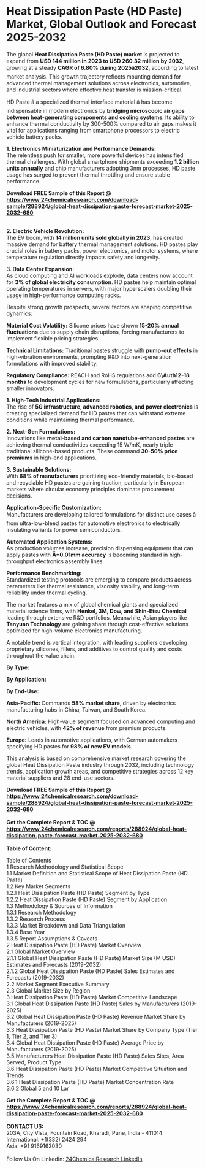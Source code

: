 <h1>Heat Dissipation Paste (HD Paste) Market, Global Outlook and Forecast 2025-2032</h1><p>The global <strong>Heat Dissipation Paste (HD Paste) market</strong> is projected to expand from <strong>USD 144 million in 2023 to USD 260.32 million by 2032</strong>, growing at a steady <strong>CAGR of 6.80% during 2025â2032</strong>, according to latest market analysis. This growth trajectory reflects mounting demand for advanced thermal management solutions across electronics, automotive, and industrial sectors where effective heat transfer is mission-critical.</p><p>HD Paste â a specialized thermal interface material â has become indispensable in modern electronics by <strong>bridging microscopic air gaps between heat-generating components and cooling systems</strong>. Its ability to enhance thermal conductivity by 300-500% compared to air gaps makes it vital for applications ranging from smartphone processors to electric vehicle battery packs.</p><p><strong>1. Electronics Miniaturization and Performance Demands:</strong><br>
The relentless push for smaller, more powerful devices has intensified thermal challenges. With global smartphone shipments exceeding <strong>1.2 billion units annually</strong> and chip manufacturers adopting 3nm processes, HD paste usage has surged to prevent thermal throttling and ensure stable performance.</p><div><b>Download FREE Sample of this Report @ 
            <a href="https://www.24chemicalresearch.com/download-sample/288924/global-heat-dissipation-paste-forecast-market-2025-2032-680">
            https://www.24chemicalresearch.com/download-sample/288924/global-heat-dissipation-paste-forecast-market-2025-2032-680</a></b></div><br><p><strong>2. Electric Vehicle Revolution:</strong><br>
The EV boom, with <strong>14 million units sold globally in 2023</strong>, has created massive demand for battery thermal management solutions. HD pastes play crucial roles in battery packs, power electronics, and motor systems, where temperature regulation directly impacts safety and longevity.</p><p><strong>3. Data Center Expansion:</strong><br>
As cloud computing and AI workloads explode, data centers now account for <strong>3% of global electricity consumption</strong>. HD pastes help maintain optimal operating temperatures in servers, with major hyperscalers doubling their usage in high-performance computing racks.</p><p>Despite strong growth prospects, several factors are shaping competitive dynamics:</p><p><strong>Material Cost Volatility:</strong> Silicone prices have shown <strong>15-20% annual fluctuations</strong> due to supply chain disruptions, forcing manufacturers to implement flexible pricing strategies.</p><p><strong>Technical Limitations:</strong> Traditional pastes struggle with <strong>pump-out effects</strong> in high-vibration environments, prompting R&amp;D into next-generation formulations with improved stability.</p><p><strong>Regulatory Compliance:</strong> REACH and RoHS regulations add <strong>6\Auth12-18 months</strong> to development cycles for new formulations, particularly affecting smaller innovators.</p><p><strong>1. High-Tech Industrial Applications:</strong><br>
The rise of <strong>5G infrastructure, advanced robotics, and power electronics</strong> is creating specialized demand for HD pastes that can withstand extreme conditions while maintaining thermal performance.</p><p><strong>2. Next-Gen Formulations:</strong><br>
Innovations like <strong>metal-based and carbon nanotube-enhanced pastes</strong> are achieving thermal conductivities exceeding 15 W/mK, nearly triple traditional silicone-based products. These command <strong>30-50% price premiums</strong> in high-end applications.</p><p><strong>3. Sustainable Solutions:</strong><br>
With <strong>68% of manufacturers</strong> prioritizing eco-friendly materials, bio-based and recyclable HD pastes are gaining traction, particularly in European markets where circular economy principles dominate procurement decisions.</p><p><strong>Application-Specific Customization:</strong><br>
    Manufacturers are developing tailored formulations for distinct use cases â from ultra-low-bleed pastes for automotive electronics to electrically insulating variants for power semiconductors.</p><p><strong>Automated Application Systems:</strong><br>
    As production volumes increase, precision dispensing equipment that can apply pastes with <strong>Â±0.01mm accuracy</strong> is becoming standard in high-throughput electronics assembly lines.</p><p><strong>Performance Benchmarking:</strong><br>
    Standardized testing protocols are emerging to compare products across parameters like thermal resistance, viscosity stability, and long-term reliability under thermal cycling.</p><p>The market features a mix of global chemical giants and specialized material science firms, with <strong>Henkel, 3M, Dow, and Shin-Etsu Chemical</strong> leading through extensive R&amp;D portfolios. Meanwhile, Asian players like <strong>Tanyuan Technology</strong> are gaining share through cost-effective solutions optimized for high-volume electronics manufacturing.</p><p>A notable trend is vertical integration, with leading suppliers developing proprietary silicones, fillers, and additives to control quality and costs throughout the value chain.</p><p><strong>By Type:</strong></p><p><strong>By Application:</strong></p><p><strong>By End-Use:</strong></p><p><strong>Asia-Pacific:</strong> Commands <strong>58% market share</strong>, driven by electronics manufacturing hubs in China, Taiwan, and South Korea.</p><p><strong>North America:</strong> High-value segment focused on advanced computing and electric vehicles, with <strong>42% of revenue</strong> from premium products.</p><p><strong>Europe:</strong> Leads in automotive applications, with German automakers specifying HD pastes for <strong>98% of new EV models</strong>.</p><p>This analysis is based on comprehensive market research covering the global Heat Dissipation Paste industry through 2032, including technology trends, application growth areas, and competitive strategies across 12 key material suppliers and 28 end-use sectors.</p><div><b>Download FREE Sample of this Report @ 
            <a href="https://www.24chemicalresearch.com/download-sample/288924/global-heat-dissipation-paste-forecast-market-2025-2032-680">
            https://www.24chemicalresearch.com/download-sample/288924/global-heat-dissipation-paste-forecast-market-2025-2032-680</a></b></div><br><div><b>Get the Complete Report & TOC @ 
            <a href="https://www.24chemicalresearch.com/reports/288924/global-heat-dissipation-paste-forecast-market-2025-2032-680">
            https://www.24chemicalresearch.com/reports/288924/global-heat-dissipation-paste-forecast-market-2025-2032-680</a></b></div><br>
            <b>Table of Content:</b><p>Table of Contents<br />
1 Research Methodology and Statistical Scope<br />
1.1 Market Definition and Statistical Scope of Heat Dissipation Paste (HD Paste)<br />
1.2 Key Market Segments<br />
1.2.1 Heat Dissipation Paste (HD Paste) Segment by Type<br />
1.2.2 Heat Dissipation Paste (HD Paste) Segment by Application<br />
1.3 Methodology & Sources of Information<br />
1.3.1 Research Methodology<br />
1.3.2 Research Process<br />
1.3.3 Market Breakdown and Data Triangulation<br />
1.3.4 Base Year<br />
1.3.5 Report Assumptions & Caveats<br />
2 Heat Dissipation Paste (HD Paste) Market Overview<br />
2.1 Global Market Overview<br />
2.1.1 Global Heat Dissipation Paste (HD Paste) Market Size (M USD) Estimates and Forecasts (2019-2032)<br />
2.1.2 Global Heat Dissipation Paste (HD Paste) Sales Estimates and Forecasts (2019-2032)<br />
2.2 Market Segment Executive Summary<br />
2.3 Global Market Size by Region<br />
3 Heat Dissipation Paste (HD Paste) Market Competitive Landscape<br />
3.1 Global Heat Dissipation Paste (HD Paste) Sales by Manufacturers (2019-2025)<br />
3.2 Global Heat Dissipation Paste (HD Paste) Revenue Market Share by Manufacturers (2019-2025)<br />
3.3 Heat Dissipation Paste (HD Paste) Market Share by Company Type (Tier 1, Tier 2, and Tier 3)<br />
3.4 Global Heat Dissipation Paste (HD Paste) Average Price by Manufacturers (2019-2025)<br />
3.5 Manufacturers Heat Dissipation Paste (HD Paste) Sales Sites, Area Served, Product Type<br />
3.6 Heat Dissipation Paste (HD Paste) Market Competitive Situation and Trends<br />
3.6.1 Heat Dissipation Paste (HD Paste) Market Concentration Rate<br />
3.6.2 Global 5 and 10 Lar</p><div><b>Get the Complete Report & TOC @ 
            <a href="https://www.24chemicalresearch.com/reports/288924/global-heat-dissipation-paste-forecast-market-2025-2032-680">
            https://www.24chemicalresearch.com/reports/288924/global-heat-dissipation-paste-forecast-market-2025-2032-680</a></b></div><br><b>CONTACT US:</b><br>
            203A, City Vista, Fountain Road, Kharadi, Pune, India - 411014<br>
            International: +1(332) 2424 294<br>
            Asia: +91 9169162030 <br><br>
            Follow Us On LinkedIn: <a href="https://www.linkedin.com/company/24chemicalresearch/">24ChemicalResearch LinkedIn</a>